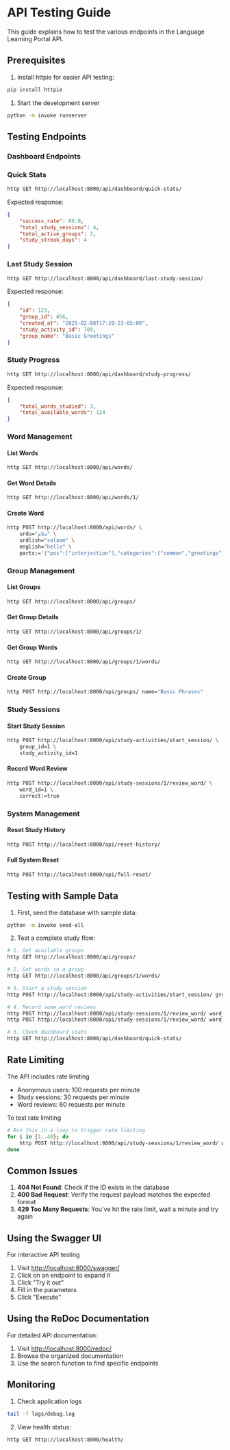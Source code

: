 # API Testing Guide

This guide explains how to test the various endpoints in the Language Learning Portal API.

## Prerequisites

1. Install httpie for easier API testing:

```bash
pip install httpie
```

1. Start the development server

```bash
python -m invoke runserver
```

## Testing Endpoints

### Dashboard Endpoints

### Quick Stats

```bash
http GET http://localhost:8000/api/dashboard/quick-stats/
```

Expected response:

```json
{
    "success_rate": 80.0,
    "total_study_sessions": 4,
    "total_active_groups": 3,
    "study_streak_days": 4
}
```

### Last Study Session

```bash
http GET http://localhost:8000/api/dashboard/last-study-session/
```

Expected response:

```json
{
    "id": 123,
    "group_id": 456,
    "created_at": "2025-02-08T17:20:23-05:00",
    "study_activity_id": 789,
    "group_name": "Basic Greetings"
}
```

### Study Progress

```bash
http GET http://localhost:8000/api/dashboard/study-progress/
```

Expected response:

```json
{
    "total_words_studied": 3,
    "total_available_words": 124
}
```

### Word Management

#### List Words

```bash
http GET http://localhost:8000/api/words/
```

#### Get Word Details

```bash
http GET http://localhost:8000/api/words/1/
```

#### Create Word

```bash
http POST http://localhost:8000/api/words/ \
    urdu="سلام" \
    urdlish="salaam" \
    english="hello" \
    parts:='{"pos":["interjection"],"categories":["common","greetings"],"difficulty":"beginner"}'
```

### Group Management

#### List Groups

```bash
http GET http://localhost:8000/api/groups/
```

#### Get Group Details

```bash
http GET http://localhost:8000/api/groups/1/
```

#### Get Group Words

```bash
http GET http://localhost:8000/api/groups/1/words/
```

#### Create Group

```bash
http POST http://localhost:8000/api/groups/ name="Basic Phrases"
```

### Study Sessions

#### Start Study Session

```bash
http POST http://localhost:8000/api/study-activities/start_session/ \
    group_id=1 \
    study_activity_id=1
```

#### Record Word Review

```bash
http POST http://localhost:8000/api/study-sessions/1/review_word/ \
    word_id=1 \
    correct:=true
```

### System Management

#### Reset Study History

```bash
http POST http://localhost:8000/api/reset-history/
```

#### Full System Reset

```bash
http POST http://localhost:8000/api/full-reset/
```

## Testing with Sample Data

1. First, seed the database with sample data:

```bash
python -m invoke seed-all
```

2. Test a complete study flow:

```bash
# 1. Get available groups
http GET http://localhost:8000/api/groups/

# 2. Get words in a group
http GET http://localhost:8000/api/groups/1/words/

# 3. Start a study session
http POST http://localhost:8000/api/study-activities/start_session/ group_id=1 study_activity_id=1

# 4. Record some word reviews
http POST http://localhost:8000/api/study-sessions/1/review_word/ word_id=1 correct:=true
http POST http://localhost:8000/api/study-sessions/1/review_word/ word_id=2 correct:=false

# 5. Check dashboard stats
http GET http://localhost:8000/api/dashboard/quick-stats/
```

## Rate Limiting

The API includes rate limiting

- Anonymous users: 100 requests per minute
- Study sessions: 30 requests per minute
- Word reviews: 60 requests per minute

To test rate limiting

```bash
# Run this in a loop to trigger rate limiting
for i in {1..40}; do 
    http POST http://localhost:8000/api/study-sessions/1/review_word/ word_id=1 correct:=true
done
```

## Common Issues

1. **404 Not Found**: Check if the ID exists in the database
2. **400 Bad Request**: Verify the request payload matches the expected format
3. **429 Too Many Requests**: You've hit the rate limit, wait a minute and try again

## Using the Swagger UI

For interactive API testing

1. Visit [http://localhost:8000/swagger/](http://localhost:8000/swagger/)
2. Click on an endpoint to expand it
3. Click "Try it out"
4. Fill in the parameters
5. Click "Execute"

## Using the ReDoc Documentation

For detailed API documentation:

1. Visit [http://localhost:8000/redoc/](http://localhost:8000/redoc/)
2. Browse the organized documentation
3. Use the search function to find specific endpoints

## Monitoring

1. Check application logs

```bash
tail -f logs/debug.log
```

2. View health status:

```bash
http GET http://localhost:8000/health/
```
